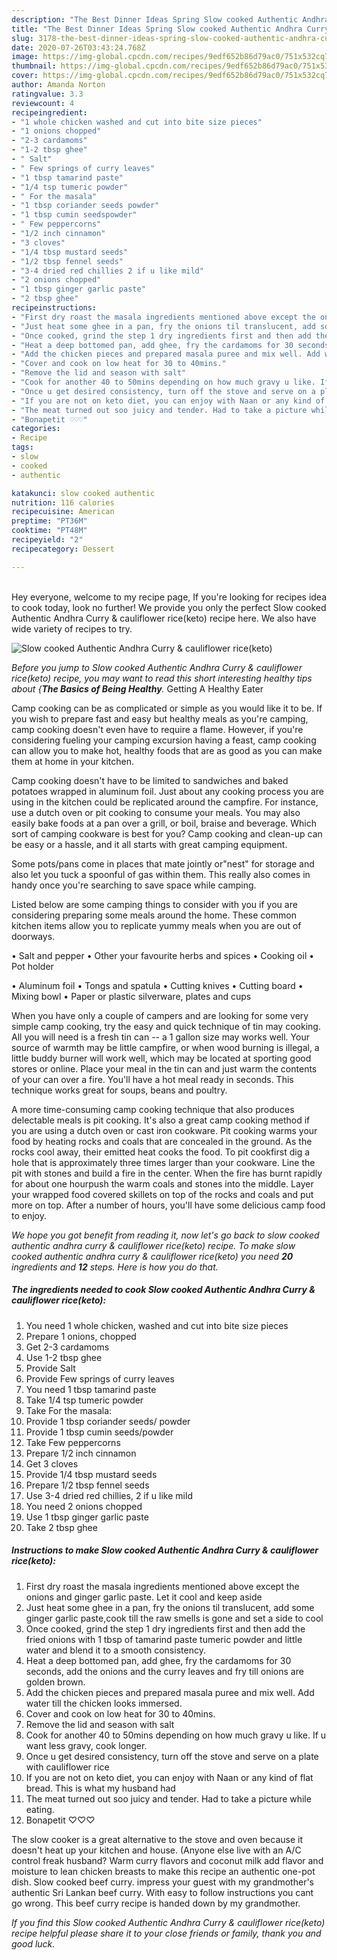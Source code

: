 ```yaml
---
description: "The Best Dinner Ideas Spring Slow cooked Authentic Andhra Curry &amp;amp; cauliflower rice(keto)"
title: "The Best Dinner Ideas Spring Slow cooked Authentic Andhra Curry &amp;amp; cauliflower rice(keto)"
slug: 3178-the-best-dinner-ideas-spring-slow-cooked-authentic-andhra-curry-and-amp-cauliflower-riceketo
date: 2020-07-26T03:43:24.768Z
image: https://img-global.cpcdn.com/recipes/9edf652b86d79ac0/751x532cq70/slow-cooked-authentic-andhra-curry-cauliflower-riceketo-recipe-main-photo.jpg
thumbnail: https://img-global.cpcdn.com/recipes/9edf652b86d79ac0/751x532cq70/slow-cooked-authentic-andhra-curry-cauliflower-riceketo-recipe-main-photo.jpg
cover: https://img-global.cpcdn.com/recipes/9edf652b86d79ac0/751x532cq70/slow-cooked-authentic-andhra-curry-cauliflower-riceketo-recipe-main-photo.jpg
author: Amanda Norton
ratingvalue: 3.3
reviewcount: 4
recipeingredient:
- "1 whole chicken washed and cut into bite size pieces"
- "1 onions chopped"
- "2-3 cardamoms"
- "1-2 tbsp ghee"
- " Salt"
- " Few springs of curry leaves"
- "1 tbsp tamarind paste"
- "1/4 tsp tumeric powder"
- " For the masala"
- "1 tbsp coriander seeds powder"
- "1 tbsp cumin seedspowder"
- " Few peppercorns"
- "1/2 inch cinnamon"
- "3 cloves"
- "1/4 tbsp mustard seeds"
- "1/2 tbsp fennel seeds"
- "3-4 dried red chillies 2 if u like mild"
- "2 onions chopped"
- "1 tbsp ginger garlic paste"
- "2 tbsp ghee"
recipeinstructions:
- "First dry roast the masala ingredients mentioned above except the onions and ginger garlic paste. Let it cool and keep aside"
- "Just heat some ghee in a pan, fry the onions til translucent, add some ginger garlic paste,cook till the raw smells is gone and set a side to cool"
- "Once cooked, grind the step 1 dry ingredients first and then add the fried onions with 1 tbsp of tamarind paste tumeric powder and little water and blend it to a smooth consistency."
- "Heat a deep bottomed pan, add ghee, fry the cardamoms for 30 seconds, add the onions and the curry leaves and fry till onions are golden brown."
- "Add the chicken pieces and prepared masala puree and mix well. Add water till the chicken looks immersed."
- "Cover and cook on low heat for 30 to 40mins."
- "Remove the lid and season with salt"
- "Cook for another 40 to 50mins depending on how much gravy u like. If u want less gravy, cook longer."
- "Once u get desired consistency, turn off the stove and serve on a plate with cauliflower rice"
- "If you are not on keto diet, you can enjoy with Naan or any kind of flat bread. This is what my husband had"
- "The meat turned out soo juicy and tender. Had to take a picture while eating."
- "Bonapetit ♡♡♡"
categories:
- Recipe
tags:
- slow
- cooked
- authentic

katakunci: slow cooked authentic 
nutrition: 116 calories
recipecuisine: American
preptime: "PT36M"
cooktime: "PT48M"
recipeyield: "2"
recipecategory: Dessert

---
```

<br>
Hey everyone, welcome to my recipe page, If you're looking for recipes idea to cook today, look no further! We provide you only the perfect Slow cooked Authentic Andhra Curry &amp; cauliflower rice(keto) recipe here. We also have wide variety of recipes to try.
<br>


![Slow cooked Authentic Andhra Curry &amp; cauliflower rice(keto)](https://img-global.cpcdn.com/recipes/9edf652b86d79ac0/751x532cq70/slow-cooked-authentic-andhra-curry-cauliflower-riceketo-recipe-main-photo.jpg)

<i>Before you jump to Slow cooked Authentic Andhra Curry &amp; cauliflower rice(keto) recipe, you may want to read this short interesting healthy tips about {<strong>The Basics of Being Healthy</strong>.</i>
Getting A Healthy Eater

    
Camp cooking can be as complicated or simple as you would like it to be. If you wish to prepare fast and easy but healthy meals as you're camping, camp cooking doesn't even have to require a flame. However, if you're considering fueling your camping excursion having a feast, camp cooking can allow you to make hot, healthy foods that are as good as you can make them at home in your kitchen.

Camp cooking doesn't have to be limited to sandwiches and baked potatoes wrapped in aluminum foil.  Just about any cooking process you are using in the kitchen could be replicated around the campfire. For instance, use a dutch oven or pit cooking to consume your meals. You may also easily bake foods at a pan over a grill, or boil, braise and beverage. Which sort of camping cookware is best for you? Camp cooking and clean-up can be easy or a hassle, and it all starts with great camping equipment.

Some pots/pans come in places that mate jointly or"nest" for storage and also let you tuck a spoonful of gas within them. This really also comes in handy once you're searching to save space while camping.

Listed below are some camping things to consider with you if you are considering preparing some meals around the home. These common kitchen items allow you to replicate yummy meals when you are out of doorways.

• Salt and pepper
• Other your favourite herbs and spices
• Cooking oil
• Pot holder

• Aluminum foil
• Tongs and spatula
• Cutting knives
• Cutting board
• Mixing bowl
• Paper or plastic silverware, plates and cups

When you have only a couple of campers and are looking for some very simple camp cooking, try the easy and quick technique of tin may cooking. All you will need is a fresh tin can -- a 1 gallon size may works well. Your source of warmth may be little campfire, or when wood burning is illegal, a little buddy burner will work well, which may be located at sporting good stores or online. Place your meal in the tin can and just warm the contents of your can over a fire. You'll have a hot meal ready in seconds.  This technique works great for soups, beans and poultry.

A more time-consuming camp cooking technique that also produces delectable meals is pit cooking.  It's also a great camp cooking method if you are using a dutch oven or cast iron cookware. Pit cooking warms your food by heating rocks and coals that are concealed in the ground. As the rocks cool away, their emitted heat cooks the food. To pit cookfirst dig a hole that is approximately three times larger than your cookware. Line the pit with stones and build a fire in the center. When the fire has burnt rapidly for about one hourpush the warm coals and stones into the middle. Layer your wrapped food covered skillets on top of the rocks and coals and put more on top. After a number of hours, you'll have some delicious camp food to enjoy.


<i>We hope you got benefit from reading it, now let's go back to slow cooked authentic andhra curry &amp; cauliflower rice(keto) recipe. To make slow cooked authentic andhra curry &amp; cauliflower rice(keto) you need <strong>20</strong> ingredients and <strong>12</strong> steps. Here is how you do that.
</i>

##### The ingredients needed to cook Slow cooked Authentic Andhra Curry &amp; cauliflower rice(keto):

1. You need 1 whole chicken, washed and cut into bite size pieces
1. Prepare 1 onions, chopped
1. Get 2-3 cardamoms
1. Use 1-2 tbsp ghee
1. Provide  Salt
1. Provide  Few springs of curry leaves
1. You need 1 tbsp tamarind paste
1. Take 1/4 tsp tumeric powder
1. Take  For the masala:
1. Provide 1 tbsp coriander seeds/ powder
1. Provide 1 tbsp cumin seeds/powder
1. Take  Few peppercorns
1. Prepare 1/2 inch cinnamon
1. Get 3 cloves
1. Provide 1/4 tbsp mustard seeds
1. Prepare 1/2 tbsp fennel seeds
1. Use 3-4 dried red chillies, 2 if u like mild
1. You need 2 onions chopped
1. Use 1 tbsp ginger garlic paste
1. Take 2 tbsp ghee


##### Instructions to make Slow cooked Authentic Andhra Curry &amp; cauliflower rice(keto):

1. First dry roast the masala ingredients mentioned above except the onions and ginger garlic paste. Let it cool and keep aside
1. Just heat some ghee in a pan, fry the onions til translucent, add some ginger garlic paste,cook till the raw smells is gone and set a side to cool
1. Once cooked, grind the step 1 dry ingredients first and then add the fried onions with 1 tbsp of tamarind paste tumeric powder and little water and blend it to a smooth consistency.
1. Heat a deep bottomed pan, add ghee, fry the cardamoms for 30 seconds, add the onions and the curry leaves and fry till onions are golden brown.
1. Add the chicken pieces and prepared masala puree and mix well. Add water till the chicken looks immersed.
1. Cover and cook on low heat for 30 to 40mins.
1. Remove the lid and season with salt
1. Cook for another 40 to 50mins depending on how much gravy u like. If u want less gravy, cook longer.
1. Once u get desired consistency, turn off the stove and serve on a plate with cauliflower rice
1. If you are not on keto diet, you can enjoy with Naan or any kind of flat bread. This is what my husband had
1. The meat turned out soo juicy and tender. Had to take a picture while eating.
1. Bonapetit ♡♡♡


The slow cooker is a great alternative to the stove and oven because it doesn&#39;t heat up your kitchen and house. (Anyone else live with an A/C control freak husband? Warm curry flavors and coconut milk add flavor and moisture to lean chicken breasts to make this recipe an authentic one-pot dish. Slow cooked beef curry. impress your guest with my grandmother&#39;s authentic Sri Lankan beef curry. With easy to follow instructions you cant go wrong. This beef curry recipe is handed down by my grandmother. 

<i>If you find this Slow cooked Authentic Andhra Curry &amp; cauliflower rice(keto) recipe helpful please share it to your close friends or family, thank you and good luck.</i>
